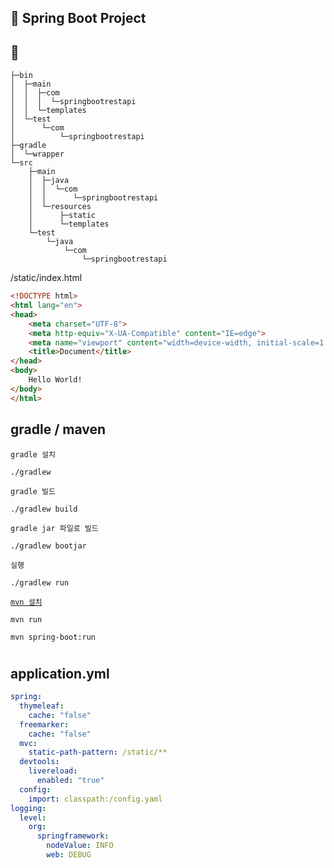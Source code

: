 ## 🌱 Spring Boot Project


## 🚀

```
├─bin
│  ├─main
│  │  ├─com
│  │  │  └─springbootrestapi
│  │  └─templates
│  └─test
│      └─com
│          └─springbootrestapi
├─gradle
│  └─wrapper
└─src
    ├─main
    │  ├─java
    │  │  └─com
    │  │      └─springbootrestapi
    │  └─resources
    │      ├─static
    │      └─templates
    └─test
        └─java
            └─com
                └─springbootrestapi
```

/static/index.html
```html
<!DOCTYPE html>
<html lang="en">
<head>
    <meta charset="UTF-8">
    <meta http-equiv="X-UA-Compatible" content="IE=edge">
    <meta name="viewport" content="width=device-width, initial-scale=1.0">
    <title>Document</title>
</head>
<body>
    Hello World!
</body>
</html>
```
## gradle / maven

`gradle 설치`
```console
./gradlew
```
`gradle 빌드`
```console
./gradlew build
```
`gradle jar 파일로 빌드`
```console
./gradlew bootjar
```
`실행`
```console
./gradlew run
```

[`mvn 설치`](https://maven.apache.org/)

`mvn run`
```console
mvn spring-boot:run
```
#
## application.yml

```yaml
spring:
  thymeleaf:
    cache: "false"
  freemarker:
    cache: "false"
  mvc:
    static-path-pattern: /static/**
  devtools:
    livereload:
      enabled: "true"
  config:
    import: classpath:/config.yaml
logging:
  level:
    org:
      springframework:
        nodeValue: INFO
        web: DEBUG
```